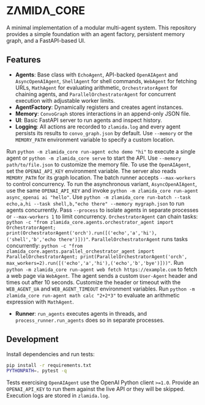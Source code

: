 # ZΛMIDΛ_CORE

A minimal implementation of a modular multi-agent system. This repository provides a simple
foundation with an agent factory, persistent memory graph, and a FastAPI-based UI.

## Features

- **Agents**: Base class with `EchoAgent`, API-backed `OpenAIAgent` and `AsyncOpenAIAgent`, `ShellAgent` for shell commands, `WebAgent` for fetching URLs, `MathAgent` for evaluating arithmetic, `OrchestratorAgent` for chaining agents, and `ParallelOrchestratorAgent` for concurrent execution with adjustable worker limits.
- **AgentFactory**: Dynamically registers and creates agent instances.
- **Memory**: `ConvoGraph` stores interactions in an append-only JSON file.
- **UI**: Basic FastAPI server to run agents and inspect history.
- **Logging**: All actions are recorded to `zlamida.log` and every agent
  persists its results to `convo_graph.json` by default. Use `--memory` or the
  `MEMORY_PATH` environment variable to specify a custom location.

Run `python -m zlamida_core run-agent echo demo "hi"` to execute a single agent or `python -m zlamida_core serve` to start the API. Use `--memory path/to/file.json` to customize the memory file. To use the `OpenAIAgent`, set the `OPENAI_API_KEY` environment variable. The server also reads `MEMORY_PATH` for its graph location. The batch runner accepts `--max-workers` to control concurrency.
To run the asynchronous variant, `AsyncOpenAIAgent`, use the same `OPENAI_API_KEY` and invoke `python -m zlamida_core run-agent async_openai ai "hello"`.
Use `python -m zlamida_core run-batch --task echo,a,hi --task shell,b,"echo there" --memory mygraph.json` to run agents concurrently. Pass `--process` to isolate agents in separate processes or `--max-workers 1` to limit concurrency.
`OrchestratorAgent` can chain tasks: `python -c "from zlamida_core.agents.orchestrator_agent import OrchestratorAgent; print(OrchestratorAgent('orch').run([('echo','a','hi'),('shell','b','echo there')]))"`.
`ParallelOrchestratorAgent` runs tasks concurrently:
`python -c "from zlamida_core.agents.parallel_orchestrator_agent import ParallelOrchestratorAgent; print(ParallelOrchestratorAgent('orch', max_workers=2).run([('echo','a','hi'),('echo','b','bye')]))"`.
Run `python -m zlamida_core run-agent web fetch https://example.com` to fetch a web page via `WebAgent`. The agent sends a custom `User-Agent` header and times out after 10 seconds. Customize the header or timeout with the `WEB_AGENT_UA` and `WEB_AGENT_TIMEOUT` environment variables.
Run `python -m zlamida_core run-agent math calc "2+2*3"` to evaluate an arithmetic expression with `MathAgent`.

- **Runner**: `run_agents` executes agents in threads, and `process_runner.run_agents` does so in separate processes.

## Development

Install dependencies and run tests:

```bash
pip install -r requirements.txt
PYTHONPATH=. pytest -q
```

Tests exercising `OpenAIAgent` use the OpenAI Python client `>=1.0`.
Provide an `OPENAI_API_KEY` to run them against the live API or they will
be skipped. Execution logs are stored in `zlamida.log`.
